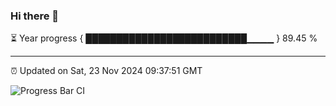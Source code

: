 ### Hi there 👋

⏳ Year progress { ██████████████████████████▁▁▁▁ } 89.45 %

---

⏰ Updated on Sat, 23 Nov 2024 09:37:51 GMT

![Progress Bar CI](https://github.com/IshwaranRudhara/GIT-ACTION/workflows/Progress%20Bar%20CI/badge.svg)
